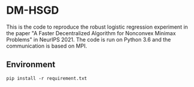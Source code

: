 # DM-HSGD

This is the code to reproduce the robust logistic regression experiment in the paper "A Faster Decentralized Algorithm for Nonconvex Minimax Problems" in NeurIPS 2021. The code is run on Python 3.6 and the communication is based on MPI. 

## Environment 
```
pip install -r requirement.txt
```
